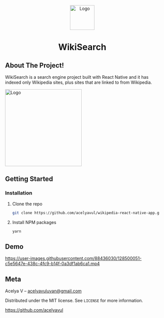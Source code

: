 <br />
<p align="center">
    <img src="https://user-images.githubusercontent.com/85767779/127647612-cf1f9d8b-5daa-4b4a-a7db-715b6bbdf868.png" alt="Logo" width="80">

  <h1 align="center">WikiSearch</h1>
  

## About The Project!


WikiSearch is a search engine project built with React Native and it has indexed only Wikipedia sites, plus sites that are linked to from Wikipedia.

<img src="https://user-images.githubusercontent.com/85767779/127657547-ca4a23af-1cd8-4fcb-8098-4400dddb75d6.png" alt="Logo" width="250">


## Getting Started

### Installation

1. Clone the repo
   ```sh
   git clone https://github.com/acelyavul/wikipedia-react-native-app.git
   ```
2. Install NPM packages
   ```sh
   yarn
   ```

## Demo

https://user-images.githubusercontent.com/88436030/128500051-c5e5647e-438c-4fc9-b14f-0a3df1ab6ca1.mp4


## Meta

Acelya V – acelyavuluvan@gmail.com

Distributed under the MIT license. See ``LICENSE`` for more information.

https://github.com/acelyavul
